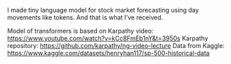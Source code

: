 I made tiny language model for stock market forecasting using day movements like tokens. And that is what I’ve received.

Model of transformers is based on Karpathy video: https://www.youtube.com/watch?v=kCc8FmEb1nY&t=3950s
Karpathy repository:  https://github.com/karpathy/ng-video-lecture
Data from Kaggle: https://www.kaggle.com/datasets/henryhan117/sp-500-historical-data
